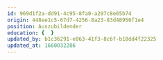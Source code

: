 ```yaml
---
id: 969d1f2a-dd91-4c95-8fa0-a297c8e65b74
origin: 448ee1c5-67d7-4256-8a23-83d48956f1e4
position: Auszubildender
education: {  }
updated_by: b1c36291-e863-41f3-8c6f-b18dd4f22325
updated_at: 1660032286
---
```

